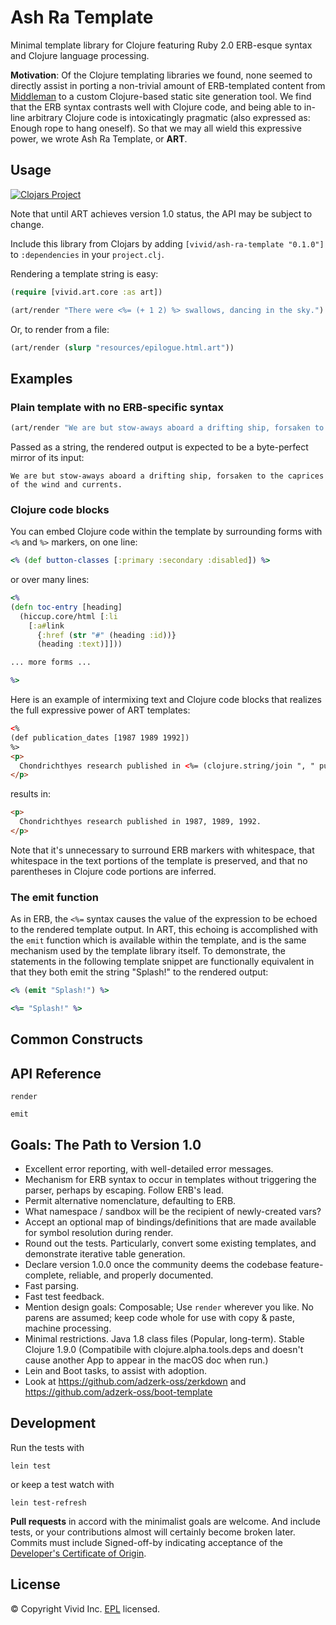 # Ash Ra Template

Minimal template library for Clojure featuring Ruby 2.0 ERB-esque syntax and Clojure language processing.

**Motivation**: Of the Clojure templating libraries we found, none seemed to directly assist in porting a non-trivial amount of ERB-templated content from [Middleman](https://github.com/middleman/middleman) to a custom Clojure-based static site generation tool.
We find that the ERB syntax contrasts well with Clojure code, and being able to in-line arbitrary Clojure code is intoxicatingly pragmatic (also expressed as: Enough rope to hang oneself).
So that we may all wield this expressive power, we wrote Ash Ra Template, or **ART**.


## Usage

[![Clojars Project](https://img.shields.io/clojars/v/vivid/ash-ra-template.svg)](https://clojars.org/vivid/ash-ra-template)

Note that until ART achieves version 1.0 status, the API may be subject to change.

Include this library from Clojars by adding ``[vivid/ash-ra-template "0.1.0"]`` to ``:dependencies`` in your ``project.clj``.

Rendering a template string is easy:
```clojure
(require [vivid.art.core :as art])

(art/render "There were <%= (+ 1 2) %> swallows, dancing in the sky.")
```

Or, to render from a file:
```clojure
(art/render (slurp "resources/epilogue.html.art"))
```

Examples
--------

### Plain template with no ERB-specific syntax ###
```clojure
(art/render "We are but stow-aways aboard a drifting ship, forsaken to the caprices of the wind and currents.")
```
Passed as a string, the rendered output is expected to be a byte-perfect mirror of its input:
```
We are but stow-aways aboard a drifting ship, forsaken to the caprices of the wind and currents.
```


### Clojure code blocks ###

You can embed Clojure code within the template by surrounding forms with ``<%`` and ``%>`` markers, on one line:
```clojure
<% (def button-classes [:primary :secondary :disabled]) %>
```
or over many lines:
```clojure
<%
(defn toc-entry [heading]
  (hiccup.core/html [:li
    [:a#link
      {:href (str "#" (heading :id))} 
      (heading :text)]]))

... more forms ...

%>
```

Here is an example of intermixing text and Clojure code blocks that realizes the full expressive power of ART templates:
```html
<%
(def publication_dates [1987 1989 1992])
%>
<p>
  Chondrichthyes research published in <%= (clojure.string/join ", " publication_dates) %>.
</p>
```
results in:
```html
<p>
  Chondrichthyes research published in 1987, 1989, 1992.
</p>
```

Note that it's unnecessary to surround ERB markers with whitespace, that whitespace in the text portions of the template is preserved, and that no parentheses in Clojure code portions are inferred.


### The emit function ###
As in ERB, the ``<%=`` syntax causes the value of the expression to be echoed to the rendered template output.
In ART, this echoing is accomplished with the ``emit`` function which is available within the template, and is the same mechanism used by the template library itself.
To demonstrate, the statements in the following template snippet are functionally equivalent in that they both emit the string "Splash!" to the rendered output:

```clojure
<% (emit "Splash!") %>

<%= "Splash!" %>
```

## Common Constructs
## API Reference

``render``

``emit``



## Goals: The Path to Version 1.0

- Excellent error reporting, with well-detailed error messages.
- Mechanism for ERB syntax to occur in templates without triggering the parser, perhaps by escaping. Follow ERB's lead.
- Permit alternative nomenclature, defaulting to ERB.
- What namespace / sandbox will be the recipient of newly-created vars?
- Accept an optional map of bindings/definitions that are made available for symbol resolution during render.
- Round out the tests. Particularly, convert some existing templates, and demonstrate iterative table generation.
- Declare version 1.0.0 once the community deems the codebase feature-complete, reliable, and properly documented.
- Fast parsing.
- Fast test feedback.
- Mention design goals: Composable; Use `render` wherever you like. No parens are assumed; keep code whole for use with copy & paste, machine processing.
- Minimal restrictions. Java 1.8 class files (Popular, long-term). Stable Clojure 1.9.0 (Compatibile with clojure.alpha.tools.deps and doesn't cause another App to appear in the macOS doc when run.) 
- Lein and Boot tasks, to assist with adoption.
- Look at https://github.com/adzerk-oss/zerkdown and https://github.com/adzerk-oss/boot-template



## Development

Run the tests with

```
lein test
```

or keep a test watch with

```
lein test-refresh
```

**Pull requests** in accord with the minimalist goals are welcome.
And include tests, or your contributions almost will certainly become broken later.
Commits must include Signed-off-by indicating acceptance of the [Developer's Certificate of Origin](DCO.txt).


## License

© Copyright Vivid Inc.
[EPL](LICENSE.txt) licensed.
